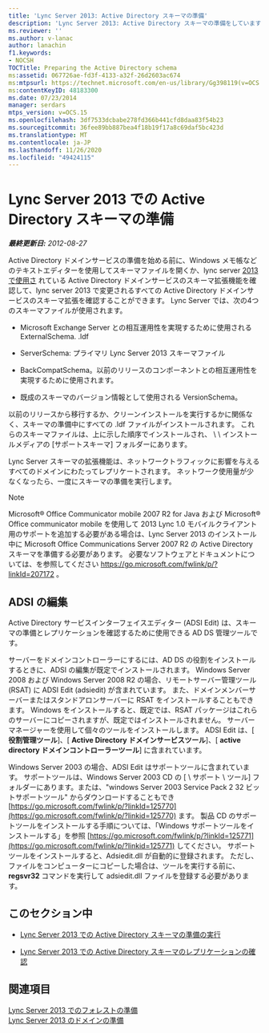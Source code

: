 ```yaml
---
title: 'Lync Server 2013: Active Directory スキーマの準備'
description: 'Lync Server 2013: Active Directory スキーマの準備をしています。'
ms.reviewer: ''
ms.author: v-lanac
author: lanachin
f1.keywords:
- NOCSH
TOCTitle: Preparing the Active Directory schema
ms:assetid: 067726ae-fd3f-4133-a32f-26d2603ac674
ms:mtpsurl: https://technet.microsoft.com/en-us/library/Gg398119(v=OCS.15)
ms:contentKeyID: 48183300
ms.date: 07/23/2014
manager: serdars
mtps_version: v=OCS.15
ms.openlocfilehash: 3df7533dcbabe278fd366b441cfd8daa83f54b23
ms.sourcegitcommit: 36fee89bb887bea4f18b19f17a8c69daf5bc423d
ms.translationtype: MT
ms.contentlocale: ja-JP
ms.lasthandoff: 11/26/2020
ms.locfileid: "49424115"
---
```

# <a name="preparing-the-active-directory-schema-in-lync-server-2013"></a>Lync Server 2013 での Active Directory スキーマの準備

<div data-xmlns="http://www.w3.org/1999/xhtml">

<div class="topic" data-xmlns="http://www.w3.org/1999/xhtml" data-msxsl="urn:schemas-microsoft-com:xslt" data-cs="https://msdn.microsoft.com/">

<div data-asp="https://msdn2.microsoft.com/asp">



</div>

<div id="mainSection">

<div id="mainBody">

<span> </span>

_**最終更新日:** 2012-08-27_

Active Directory ドメインサービスの準備を始める前に、Windows メモ帳などのテキストエディターを使用してスキーマファイルを開くか、lync server [2013 で使用さ](lync-server-2013-active-directory-schema-extensions-classes-and-attributes-used-by-lync-server.md) れている Active Directory ドメインサービスのスキーマ拡張機能を確認して、lync server 2013 で変更されるすべての Active Directory ドメインサービスのスキーマ拡張を確認することができます。 Lync Server では、次の4つのスキーマファイルが使用されます。

  - Microsoft Exchange Server との相互運用性を実現するために使用される ExternalSchema. .ldf

  - ServerSchema: プライマリ Lync Server 2013 スキーマファイル

  - BackCompatSchema。以前のリリースのコンポーネントとの相互運用性を実現するために使用されます。

  - 既成のスキーマのバージョン情報として使用される VersionSchema。

以前のリリースから移行するか、クリーンインストールを実行するかに関係なく、スキーマの準備中にすべての .ldf ファイルがインストールされます。 これらのスキーマファイルは、上に示した順序でインストールされ、 \\ \\ インストールメディアの [サポートスキーマ] フォルダーにあります。

Lync Server スキーマの拡張機能は、ネットワークトラフィックに影響を与えるすべてのドメインにわたってレプリケートされます。 ネットワーク使用量が少なくなったら、一度にスキーマの準備を実行します。

<div>


> [!NOTE]  
> Microsoft® Office Communicator mobile 2007 R2 for Java および Microsoft® Office communicator mobile を使用して 2013 Lync 1.0 モバイルクライアント用のサポートを追加する必要がある場合は、Lync Server 2013 のインストール中に Microsoft Office Communications Server 2007 R2 の Active Directory スキーマを準備する必要があります。 必要なソフトウェアとドキュメントについては、を参照してください <A href="https://go.microsoft.com/fwlink/p/?linkid=207172">https://go.microsoft.com/fwlink/p/?linkId=207172</A> 。



</div>

<div>

## <a name="adsi-edit"></a>ADSI の編集

Active Directory サービスインターフェイスエディター (ADSI Edit) は、スキーマの準備とレプリケーションを確認するために使用できる AD DS 管理ツールです。

サーバーをドメインコントローラーにするには、AD DS の役割をインストールするときに、ADSI の編集が既定でインストールされます。 Windows Server 2008 および Windows Server 2008 R2 の場合、リモートサーバー管理ツール (RSAT) に ADSI Edit (adsiedit) が含まれています。 また、ドメインメンバーサーバーまたはスタンドアロンサーバーに RSAT をインストールすることもできます。 Windows をインストールすると、既定では、RSAT パッケージはこれらのサーバーにコピーされますが、既定ではインストールされません。 サーバーマネージャーを使用して個々のツールをインストールします。 ADSI Edit は、[ **役割管理ツール**]、[ **Active Directory ドメインサービスツール**]、[ **active directory ドメインコントローラーツール**] に含まれています。

Windows Server 2003 の場合、ADSI Edit はサポートツールに含まれています。 サポートツールは、Windows Server 2003 CD の [ \\ サポート \\ ツール] フォルダーにあります。または、"windows Server 2003 Service Pack 2 32 ビットサポートツール" からダウンロードすることもでき [https://go.microsoft.com/fwlink/p/?linkId=125770](https://go.microsoft.com/fwlink/p/?linkid=125770) ます。 製品 CD のサポートツールをインストールする手順については、「Windows サポートツールをインストールする」を参照 [https://go.microsoft.com/fwlink/p/?linkId=125771](https://go.microsoft.com/fwlink/p/?linkid=125771) してください。 サポートツールをインストールすると、Adsiedit.dll が自動的に登録されます。 ただし、ファイルをコンピューターにコピーした場合は、ツールを実行する前に、 **regsvr32** コマンドを実行して adsiedit.dll ファイルを登録する必要があります。

</div>

<div>

## <a name="in-this-section"></a>このセクション中

  - [Lync Server 2013 での Active Directory スキーマの準備の実行](lync-server-2013-running-schema-preparation.md)

  - [Lync Server 2013 での Active Directory スキーマのレプリケーションの確認](lync-server-2013-verifying-schema-replication.md)

</div>

<div>

## <a name="see-also"></a>関連項目


[Lync Server 2013 でのフォレストの準備](lync-server-2013-preparing-the-forest.md)  
[Lync Server 2013 のドメインの準備](lync-server-2013-preparing-domains.md)  
  

</div>

</div>

<span> </span>

</div>

</div>

</div>

